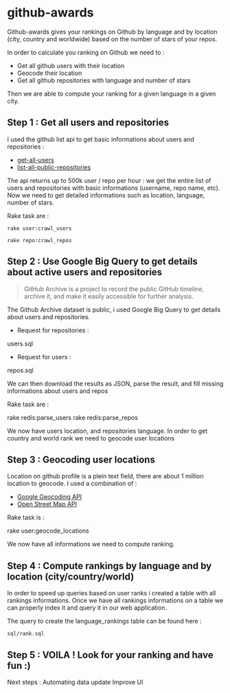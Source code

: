 # github-awards

Github-awards gives your rankings on Github by language and by location (city, country and worldwide) based on the number of stars of your repos.

In order to calculate you ranking on Github we need to :
- Get all github users with their location
- Geocode their location
- Get all github repositories with language and number of stars 

Then we are able to compute your ranking for a given language in a given city.

## Step 1 : Get all users and repositories

I used the github list api to get basic informations about users and repositories :
- [get-all-users](https://developer.github.com/v3/users/#get-all-users)
- [list-all-public-repositories](https://developer.github.com/v3/repos/#list-all-public-repositories)

The api returns up to 500k user / repo per hour : we get the entire list of users and repositories with basic informations (username, repo name, etc). Now we need to get detailed informations such as location, language, number of stars.

Rake task are :

``` rake user:crawl_users ```

``` rake repo:crawl_repos ```

## Step 2 : Use Google Big Query to get details about active users and repositories 

> GitHub Archive is a project to record the public GitHub timeline, archive it, and make it easily accessible for further analysis.

The Github Archive dataset is public, i used Google Big Query to get details about users and repositories.

- Request for repositories :

users.sql

- Request for users :

repos.sql

We can then download the results as JSON, parse the result, and fill missing informations about users and repos

Rake task are :

rake redis:parse_users
rake redis:parse_repos

We now have users location, and repositories language. In order to get country and world rank we need to geocode user locations


## Step 3 : Geocoding user locations

Location on github profile is a plein text field, there are about 1 million location to geocode. I used a combination of :
- [Google Geocoding API](https://developers.google.com/maps/documentation/geocoding/)
- [Open Street Map API](http://wiki.openstreetmap.org/wiki/Nominatim)

Rake task is :

rake user:geocode_locations

We now have all informations we need to compute ranking.

## Step 4 : Compute rankings by language and by location (city/country/world)

In order to speed up queries based on user ranks i created a table with all rankings informations. Once we have all rankings informations on a table we can properly index it and query it in our web application.

The query to create the language_rankings table can be found here :

``` sql/rank.sql ```


## Step 5 : VOILA ! Look for your ranking and have fun :)


Next steps :
Automating data update
Improve UI
